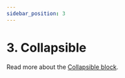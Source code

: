 ```yaml
---
sidebar_position: 3
---
```


# 3. Collapsible

Read more about the [Collapsible block](https://www.google.com/url?q=https://docs.google.com/document/d/1QQa5uvE3TG0TaK-wDjLlK9JXE5Kqy0NSQbwQ6o4UFAg/edit%23heading%3Dh.p3k5fxipdmzf&sa=D&source=editors&ust=1664361389178807&usg=AOvVaw0IuW0el-hbrWs1lFH6HS7k).